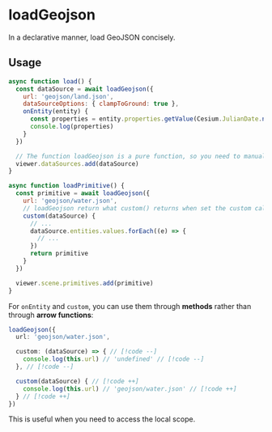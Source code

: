 # loadGeojson

In a declarative manner, load GeoJSON concisely.

## Usage

```js
async function load() {
  const dataSource = await loadGeojson({
    url: 'geojson/land.json',
    dataSourceOptions: { clampToGround: true },
    onEntity(entity) {
      const properties = entity.properties.getValue(Cesium.JulianDate.now())
      console.log(properties)
    }
  })

  // The function loadGeojson is a pure function, so you need to manually use it.
  viewer.dataSources.add(dataSource)
}

async function loadPrimitive() {
  const primitive = await loadGeojson({
    url: 'geojson/water.json',
    // loadGeojson return what custom() returns when set the custom callback.
    custom(dataSource) {
      // ...
      dataSource.entities.values.forEach((e) => {
        // ...
      })
      return primitive
    }
  })

  viewer.scene.primitives.add(primitive)
}
```

For `onEntity` and `custom`, you can use them through **methods** rather than through **arrow functions**:

```ts
loadGeojson({
  url: 'geojson/water.json',

  custom: (dataSource) => { // [!code --]
    console.log(this.url) // 'undefined' // [!code --]
  }, // [!code --]

  custom(dataSource) { // [!code ++]
    console.log(this.url) // 'geojson/water.json' // [!code ++]
  } // [!code ++]
})
```

This is useful when you need to access the local scope.
